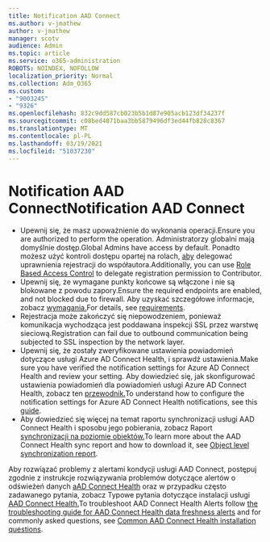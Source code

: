 ```yaml
---
title: Notification AAD Connect
ms.author: v-jmathew
author: v-jmathew
manager: scotv
audience: Admin
ms.topic: article
ms.service: o365-administration
ROBOTS: NOINDEX, NOFOLLOW
localization_priority: Normal
ms.collection: Adm_O365
ms.custom:
- "9003245"
- "9326"
ms.openlocfilehash: 832c9dd587cb023b5b1d87e905acb123df34237f
ms.sourcegitcommit: c08bed4071baa3bb5879496df3ed44fb828c8367
ms.translationtype: MT
ms.contentlocale: pl-PL
ms.lasthandoff: 03/19/2021
ms.locfileid: "51037230"
---
```

# <a name="notification-aad-connect"></a><span data-ttu-id="a2621-102">Notification AAD Connect</span><span class="sxs-lookup"><span data-stu-id="a2621-102">Notification AAD Connect</span></span>

- <span data-ttu-id="a2621-103">Upewnij się, że masz upoważnienie do wykonania operacji.</span><span class="sxs-lookup"><span data-stu-id="a2621-103">Ensure you are authorized to perform the operation.</span></span> <span data-ttu-id="a2621-104">Administratorzy globalni mają domyślnie dostęp.</span><span class="sxs-lookup"><span data-stu-id="a2621-104">Global Admins have access by default.</span></span> <span data-ttu-id="a2621-105">Ponadto możesz użyć kontroli dostępu opartej na rolach, [aby](https://docs.microsoft.com/azure/active-directory/connect-health/active-directory-aadconnect-health-operations) delegować uprawnienia rejestracji do współautora.</span><span class="sxs-lookup"><span data-stu-id="a2621-105">Additionally, you can use [Role Based Access Control](https://docs.microsoft.com/azure/active-directory/connect-health/active-directory-aadconnect-health-operations) to delegate registration permission to Contributor.</span></span>
- <span data-ttu-id="a2621-106">Upewnij się, że wymagane punkty końcowe są włączone i nie są blokowane z powodu zapory.</span><span class="sxs-lookup"><span data-stu-id="a2621-106">Ensure the required endpoints are enabled, and not blocked due to firewall.</span></span> <span data-ttu-id="a2621-107">Aby uzyskać szczegółowe informacje, zobacz [wymagania.](https://docs.microsoft.com/azure/active-directory/hybrid/how-to-connect-health-agent-install)</span><span class="sxs-lookup"><span data-stu-id="a2621-107">For details, see [requirements](https://docs.microsoft.com/azure/active-directory/hybrid/how-to-connect-health-agent-install).</span></span>
- <span data-ttu-id="a2621-108">Rejestracja może zakończyć się niepowodzeniem, ponieważ komunikacja wychodząca jest poddawana inspekcji SSL przez warstwę sieciową.</span><span class="sxs-lookup"><span data-stu-id="a2621-108">Registration can fail due to outbound communication being subjected to SSL inspection by the network layer.</span></span>
- <span data-ttu-id="a2621-109">Upewnij się, że zostały zweryfikowane ustawienia powiadomień dotyczące usługi Azure AD Connect Health, i sprawdź ustawienia.</span><span class="sxs-lookup"><span data-stu-id="a2621-109">Make sure you have verified the notification settings for Azure AD Connect Health and review your setting.</span></span> <span data-ttu-id="a2621-110">Aby dowiedzieć się, jak skonfigurować ustawienia powiadomień dla powiadomień usługi Azure AD Connect Health, zobacz ten [przewodnik.](https://docs.microsoft.com/azure/active-directory/hybrid/how-to-connect-health-operations)</span><span class="sxs-lookup"><span data-stu-id="a2621-110">To understand how to configure the notification settings for Azure AD Connect Health notifications, see this [guide](https://docs.microsoft.com/azure/active-directory/hybrid/how-to-connect-health-operations).</span></span>
- <span data-ttu-id="a2621-111">Aby dowiedzieć się więcej na temat raportu synchronizacji usługi AAD Connect Health i sposobu jego pobierania, zobacz Raport [synchronizacji na poziomie obiektów.](https://docs.microsoft.com/azure/active-directory/hybrid/how-to-connect-health-sync)</span><span class="sxs-lookup"><span data-stu-id="a2621-111">To learn more about the AAD Connect Health sync report and how to download it, see [Object level synchronization report](https://docs.microsoft.com/azure/active-directory/hybrid/how-to-connect-health-sync).</span></span>

<span data-ttu-id="a2621-112">Aby rozwiązać problemy z alertami kondycji usługi AAD Connect, postępuj zgodnie z instrukcje rozwiązywania problemów dotyczące alertów o odświeżeń danych [aAD Connect Health](https://docs.microsoft.com/azure/active-directory/hybrid/how-to-connect-health-data-freshness) oraz w przypadku często zadawanego pytania, zobacz Typowe pytania dotyczące instalacji usługi [AAD Connect Health.](https://docs.microsoft.com/azure/active-directory/hybrid/reference-connect-health-faq)</span><span class="sxs-lookup"><span data-stu-id="a2621-112">To troubleshoot AAD Connect Health Alerts follow [the troubleshooting guide for AAD Connect Health data freshness alerts](https://docs.microsoft.com/azure/active-directory/hybrid/how-to-connect-health-data-freshness) and for commonly asked questions, see [Common AAD Connect Health installation questions](https://docs.microsoft.com/azure/active-directory/hybrid/reference-connect-health-faq).</span></span>
